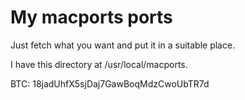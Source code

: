 My macports ports
=================

Just fetch what you want and put it in a suitable place.

I have this directory at /usr/local/macports.

BTC: 18jadUhfX5sjDaj7GawBoqMdzCwoUbTR7d
